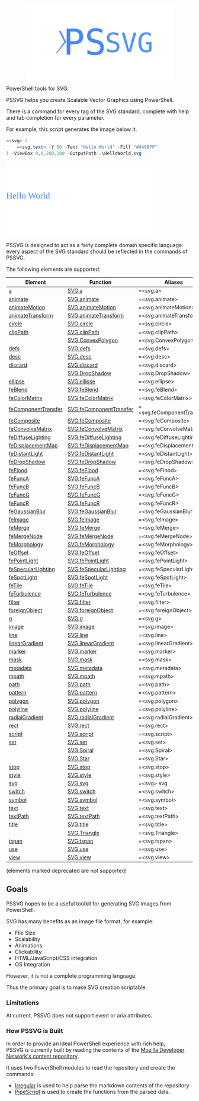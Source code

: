 <div align='center'>
<img src='Assets/PSSVG.svg' />
</div>

PowerShell tools for SVG.

PSSVG helps you create Scalable Vector Graphics using PowerShell.


There is a command for every tag of the SVG standard, complete with help and tab completion for every parameter.


For example, this script generates the image below it.

~~~PowerShell
=<svg> (
    =<svg.text> -Y 50 -Text "Hello World" -Fill "#4488FF"
) -ViewBox 0,0,200,100 -OutputPath .\HelloWorld.svg
~~~
![HelloWorld](HelloWorld.svg)

PSSVG is designed to act as a fairly complete domain specific language:  every aspect of the SVG standard should be reflected in the commands of PSSVG.

The following elements are supported:


|Element                                               |Function                                              |Aliases                         |
|------------------------------------------------------|------------------------------------------------------|--------------------------------|
|[a](SVG.a.md)                                    |[SVG.a](SVG.a.ps1)                                    |=&lt;svg.a&gt;                  |
|[animate](SVG.animate.md)                        |[SVG.animate](SVG.animate.ps1)                        |=&lt;svg.animate&gt;            |
|[animateMotion](SVG.animateMotion.md)            |[SVG.animateMotion](SVG.animateMotion.ps1)            |=&lt;svg.animateMotion&gt;      |
|[animateTransform](SVG.animateTransform.md)      |[SVG.animateTransform](SVG.animateTransform.ps1)      |=&lt;svg.animateTransform&gt;   |
|[circle](SVG.circle.md)                          |[SVG.circle](SVG.circle.ps1)                          |=&lt;svg.circle&gt;             |
|[clipPath](SVG.clipPath.md)                      |[SVG.clipPath](SVG.clipPath.ps1)                      |=&lt;svg.clipPath&gt;           |
|[](docs/SVG.ConvexPolygon.md)                         |[SVG.ConvexPolygon](SVG.ConvexPolygon.ps1)            |=&lt;svg.ConvexPolygon&gt;      |
|[defs](SVG.defs.md)                              |[SVG.defs](SVG.defs.ps1)                              |=&lt;svg.defs&gt;               |
|[desc](SVG.desc.md)                              |[SVG.desc](SVG.desc.ps1)                              |=&lt;svg.desc&gt;               |
|[discard](SVG.discard.md)                        |[SVG.discard](SVG.discard.ps1)                        |=&lt;svg.discard&gt;            |
|[](docs/SVG.DropShadow.md)                            |[SVG.DropShadow](SVG.DropShadow.ps1)                  |=&lt;svg.DropShadow&gt;         |
|[ellipse](SVG.ellipse.md)                        |[SVG.ellipse](SVG.ellipse.ps1)                        |=&lt;svg.ellipse&gt;            |
|[feBlend](SVG.feBlend.md)                        |[SVG.feBlend](SVG.feBlend.ps1)                        |=&lt;svg.feBlend&gt;            |
|[feColorMatrix](SVG.feColorMatrix.md)            |[SVG.feColorMatrix](SVG.feColorMatrix.ps1)            |=&lt;svg.feColorMatrix&gt;      |
|[feComponentTransfer](SVG.feComponentTransfer.md)|[SVG.feComponentTransfer](SVG.feComponentTransfer.ps1)|=&lt;svg.feComponentTransfer&gt;|
|[feComposite](SVG.feComposite.md)                |[SVG.feComposite](SVG.feComposite.ps1)                |=&lt;svg.feComposite&gt;        |
|[feConvolveMatrix](SVG.feConvolveMatrix.md)      |[SVG.feConvolveMatrix](SVG.feConvolveMatrix.ps1)      |=&lt;svg.feConvolveMatrix&gt;   |
|[feDiffuseLighting](SVG.feDiffuseLighting.md)    |[SVG.feDiffuseLighting](SVG.feDiffuseLighting.ps1)    |=&lt;svg.feDiffuseLighting&gt;  |
|[feDisplacementMap](SVG.feDisplacementMap.md)    |[SVG.feDisplacementMap](SVG.feDisplacementMap.ps1)    |=&lt;svg.feDisplacementMap&gt;  |
|[feDistantLight](SVG.feDistantLight.md)          |[SVG.feDistantLight](SVG.feDistantLight.ps1)          |=&lt;svg.feDistantLight&gt;     |
|[feDropShadow](SVG.feDropShadow.md)              |[SVG.feDropShadow](SVG.feDropShadow.ps1)              |=&lt;svg.feDropShadow&gt;       |
|[feFlood](SVG.feFlood.md)                        |[SVG.feFlood](SVG.feFlood.ps1)                        |=&lt;svg.feFlood&gt;            |
|[feFuncA](SVG.feFuncA.md)                        |[SVG.feFuncA](SVG.feFuncA.ps1)                        |=&lt;svg.feFuncA&gt;            |
|[feFuncB](SVG.feFuncB.md)                        |[SVG.feFuncB](SVG.feFuncB.ps1)                        |=&lt;svg.feFuncB&gt;            |
|[feFuncG](SVG.feFuncG.md)                        |[SVG.feFuncG](SVG.feFuncG.ps1)                        |=&lt;svg.feFuncG&gt;            |
|[feFuncR](SVG.feFuncR.md)                        |[SVG.feFuncR](SVG.feFuncR.ps1)                        |=&lt;svg.feFuncR&gt;            |
|[feGaussianBlur](SVG.feGaussianBlur.md)          |[SVG.feGaussianBlur](SVG.feGaussianBlur.ps1)          |=&lt;svg.feGaussianBlur&gt;     |
|[feImage](SVG.feImage.md)                        |[SVG.feImage](SVG.feImage.ps1)                        |=&lt;svg.feImage&gt;            |
|[feMerge](SVG.feMerge.md)                        |[SVG.feMerge](SVG.feMerge.ps1)                        |=&lt;svg.feMerge&gt;            |
|[feMergeNode](SVG.feMergeNode.md)                |[SVG.feMergeNode](SVG.feMergeNode.ps1)                |=&lt;svg.feMergeNode&gt;        |
|[feMorphology](SVG.feMorphology.md)              |[SVG.feMorphology](SVG.feMorphology.ps1)              |=&lt;svg.feMorphology&gt;       |
|[feOffset](SVG.feOffset.md)                      |[SVG.feOffset](SVG.feOffset.ps1)                      |=&lt;svg.feOffset&gt;           |
|[fePointLight](SVG.fePointLight.md)              |[SVG.fePointLight](SVG.fePointLight.ps1)              |=&lt;svg.fePointLight&gt;       |
|[feSpecularLighting](SVG.feSpecularLighting.md)  |[SVG.feSpecularLighting](SVG.feSpecularLighting.ps1)  |=&lt;svg.feSpecularLighting&gt; |
|[feSpotLight](SVG.feSpotLight.md)                |[SVG.feSpotLight](SVG.feSpotLight.ps1)                |=&lt;svg.feSpotLight&gt;        |
|[feTile](SVG.feTile.md)                          |[SVG.feTile](SVG.feTile.ps1)                          |=&lt;svg.feTile&gt;             |
|[feTurbulence](SVG.feTurbulence.md)              |[SVG.feTurbulence](SVG.feTurbulence.ps1)              |=&lt;svg.feTurbulence&gt;       |
|[filter](SVG.filter.md)                          |[SVG.filter](SVG.filter.ps1)                          |=&lt;svg.filter&gt;             |
|[foreignObject](SVG.foreignObject.md)            |[SVG.foreignObject](SVG.foreignObject.ps1)            |=&lt;svg.foreignObject&gt;      |
|[g](SVG.g.md)                                    |[SVG.g](SVG.g.ps1)                                    |=&lt;svg.g&gt;                  |
|[image](SVG.image.md)                            |[SVG.image](SVG.image.ps1)                            |=&lt;svg.image&gt;              |
|[line](SVG.line.md)                              |[SVG.line](SVG.line.ps1)                              |=&lt;svg.line&gt;               |
|[linearGradient](SVG.linearGradient.md)          |[SVG.linearGradient](SVG.linearGradient.ps1)          |=&lt;svg.linearGradient&gt;     |
|[marker](SVG.marker.md)                          |[SVG.marker](SVG.marker.ps1)                          |=&lt;svg.marker&gt;             |
|[mask](SVG.mask.md)                              |[SVG.mask](SVG.mask.ps1)                              |=&lt;svg.mask&gt;               |
|[metadata](SVG.metadata.md)                      |[SVG.metadata](SVG.metadata.ps1)                      |=&lt;svg.metadata&gt;           |
|[mpath](SVG.mpath.md)                            |[SVG.mpath](SVG.mpath.ps1)                            |=&lt;svg.mpath&gt;              |
|[path](SVG.path.md)                              |[SVG.path](SVG.path.ps1)                              |=&lt;svg.path&gt;               |
|[pattern](SVG.pattern.md)                        |[SVG.pattern](SVG.pattern.ps1)                        |=&lt;svg.pattern&gt;            |
|[polygon](SVG.polygon.md)                        |[SVG.polygon](SVG.polygon.ps1)                        |=&lt;svg.polygon&gt;            |
|[polyline](SVG.polyline.md)                      |[SVG.polyline](SVG.polyline.ps1)                      |=&lt;svg.polyline&gt;           |
|[radialGradient](SVG.radialGradient.md)          |[SVG.radialGradient](SVG.radialGradient.ps1)          |=&lt;svg.radialGradient&gt;     |
|[rect](SVG.rect.md)                              |[SVG.rect](SVG.rect.ps1)                              |=&lt;svg.rect&gt;               |
|[script](SVG.script.md)                          |[SVG.script](SVG.script.ps1)                          |=&lt;svg.script&gt;             |
|[set](SVG.set.md)                                |[SVG.set](SVG.set.ps1)                                |=&lt;svg.set&gt;                |
|[](docs/SVG.Spiral.md)                                |[SVG.Spiral](SVG.Spiral.ps1)                          |=&lt;svg.Spiral&gt;             |
|[](docs/SVG.Star.md)                                  |[SVG.Star](SVG.Star.ps1)                              |=&lt;svg.Star&gt;               |
|[stop](SVG.stop.md)                              |[SVG.stop](SVG.stop.ps1)                              |=&lt;svg.stop&gt;               |
|[style](SVG.style.md)                            |[SVG.style](SVG.style.ps1)                            |=&lt;svg.style&gt;              |
|[svg](SVG.svg.md)                                |[SVG.svg](SVG.svg.ps1)                                |=&lt;svg&gt; svg                |
|[switch](SVG.switch.md)                          |[SVG.switch](SVG.switch.ps1)                          |=&lt;svg.switch&gt;             |
|[symbol](SVG.symbol.md)                          |[SVG.symbol](SVG.symbol.ps1)                          |=&lt;svg.symbol&gt;             |
|[text](SVG.text.md)                              |[SVG.text](SVG.text.ps1)                              |=&lt;svg.text&gt;               |
|[textPath](SVG.textPath.md)                      |[SVG.textPath](SVG.textPath.ps1)                      |=&lt;svg.textPath&gt;           |
|[title](SVG.title.md)                            |[SVG.title](SVG.title.ps1)                            |=&lt;svg.title&gt;              |
|[](docs/SVG.Triangle.md)                              |[SVG.Triangle](SVG.Triangle.ps1)                      |=&lt;svg.Triangle&gt;           |
|[tspan](SVG.tspan.md)                            |[SVG.tspan](SVG.tspan.ps1)                            |=&lt;svg.tspan&gt;              |
|[use](SVG.use.md)                                |[SVG.use](SVG.use.ps1)                                |=&lt;svg.use&gt;                |
|[view](SVG.view.md)                              |[SVG.view](SVG.view.ps1)                              |=&lt;svg.view&gt;               |



(elements marked deprecated are not supported)

## Goals

PSSVG hopes to be a useful toolkit for generating SVG images from PowerShell.

SVG has many benefits as an image file format, for example:
* File Size
* Scalability
* Animations
* Clickability
* HTML/JavaScript/CSS integration
* OS Integration

However, it is not a complete programming language.

Thus the primary goal is to make SVG creation scriptable.

### Limitations 

At current, PSSVG does not support event or aria attributes.

### How PSSVG is Built

In order to provide an ideal PowerShell experience with rich help,  
PSSVG is currently built by reading the contents of the [Mozilla Developer Network's content repository](https://github.com/mdn/content).

It uses two PowerShell modules to read the repository and create the commands:

* [Irregular](https://github.com/StartAutomating/Irregular) is used to help parse the markdown contents of the repository
* [PipeScript](https://github.com/StartAutomating/PipeScript) is used to create the functions from the parsed data.





